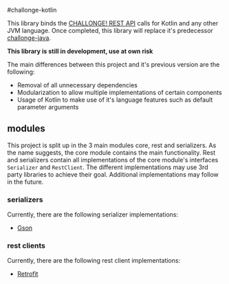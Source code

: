 #challonge-kotlin

This library binds the [CHALLONGE! REST API](http://api.challonge.com/v1) calls for Kotlin and any other JVM language. 
Once completed, this library will replace it's predecessor [challonge-java](https://github.com/stefangeyer/challonge-java).

**This library is still in development, use at own risk**

The main differences between this project and it's previous version are the following:
- Removal of all unnecessary dependencies
- Modularization to allow multiple implementations of certain components
- Usage of Kotlin to make use of it's language features such as default parameter arguments

## modules

This project is split up in the 3 main modules core, rest and serializers. As the name suggests, the core module contains
the main functionality. Rest and serializers contain all implementations of the core module's interfaces `Serializer` 
and `RestClient`. The different implementations may use 3rd party libraries to achieve their goal.
Additional implementations may follow in the future.

### serializers

Currently, there are the following serializer implementations:
- [Gson](https://github.com/google/gson)

### rest clients

Currently, there are the following rest client implementations:
- [Retrofit](https://github.com/square/retrofit)